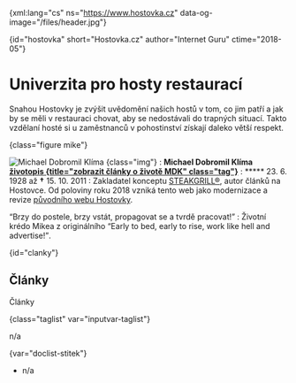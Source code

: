 
{xml:lang="cs" ns="https://www.hostovka.cz" data-og-image="/files/header.jpg"}

{id="hostovka" short="Hostovka.cz" author="Internet Guru" ctime="2018-05"}

# Univerzita pro hosty restaurací

Snahou Hostovky je zvýšit uvědomění našich hostů v tom, co jim patří a jak by se měli v restauraci chovat, aby se nedostávali do trapných situací. Takto vzdělaní hosté si u zaměstnanců v pohostinství získají daleko větší respekt.

{class="figure mike"}

![Michael Dobromil Klíma][1] {class="img"}
:   **Michael Dobromil Klíma [životopis {title="zobrazit články o životě MDK" class="tag"}][2]**
:   ***** 23. 6. 1928 až **†** 15. 10. 2011
:   Zakladatel konceptu [STEAKGRILL®][3], autor článků na Hostovce. Od poloviny roku 2018 vzniká tento web jako modernizace a revize [původního webu Hostovky][4].

<q>Brzy do postele, brzy vstát, propagovat se a tvrdě pracovat!</q>
:   Životní krédo Mikea z originálního <q xml:lang="en">Early to bed, early to rise, work like hell and advertise!</q>.

{id="clanky"}

## Články

Články

{class="taglist" var="inputvar-taglist"}

n/a

{var="doclist-stitek"}

  * n/a

<!--
    <h id="otazky_a_odpovedi" short="Otázky a odpovědi">Často kladené dotazy</h>
    <desc>#desc</desc>
    <h id="kontakty">Kontakty</h>
    <desc>#desc</desc>
    <ul>
      <li>Restaurace Steakgrill</li>
      <li><a href="http://www.steakgrill.cz/kontakty">www.steakgrill.cz/kontakty</a></li>
    </ul>
-->

<!--     <p var="contactform-basic"></p> -->

 [1]: /files/preview/klima.jpg
 [2]: ?clanky=zivotopis#clanky-seznam
 [3]: https://www.steakgrill.cz
 [4]: http://2017.hostovka.cz

